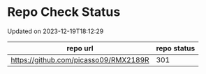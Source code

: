# Repo Check Status

Updated on 2023-12-19T18:12:29

| repo url | repo status |
| -------- | -------- | 
|  https://github.com/picasso09/RMX2189R |  301 |

